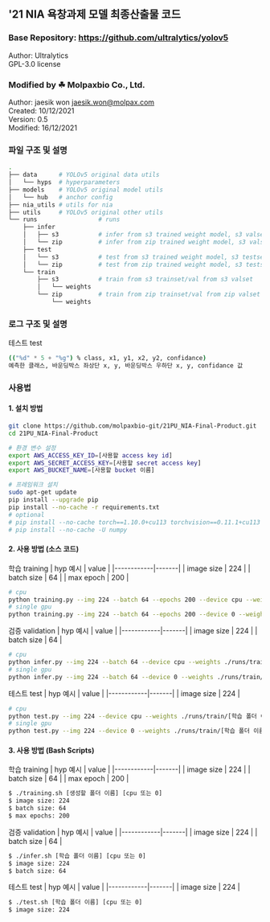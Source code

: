 ## '21 NIA 욕창과제 모델 최종산출물 코드

### Base Repository: https://github.com/ultralytics/yolov5
Author: Ultralytics  
GPL-3.0 license

### Modified by ☘ Molpaxbio Co., Ltd.
Author: jaesik won <jaesik.won@molpax.com>  
Created: 10/12/2021  
Version: 0.5  
Modified: 16/12/2021

### 파일 구조 및 설명
```Bash
.
├── data      # YOLOv5 original data utils
│   └── hyps  # hyperparameters
├── models    # YOLOv5 original model utils
│   └── hub   # anchor config
├── nia_utils # utils for nia
├── utils     # YOLOv5 original other utils
└── runs                 # runs
    ├── infer
    │   ├── s3           # infer from s3 trained weight model, s3 valset
    │   └── zip          # infer from zip trained weight model, s3 valset
    ├── test
    │   └── s3           # test from s3 trained weight model, s3 testset
    │   └── zip          # test from zip trained weight model, s3 testset
    └── train
        ├── s3           # train from s3 trainset/val from s3 valset
        │   └── weights  
        └── zip          # train from zip trainset/val from zip valset
            └── weights  
```

### 로그 구조 및 설명
테스트 test
```Bash
(("%d" * 5 + "%g") % class, x1, y1, x2, y2, confidance)
예측한 클래스, 바운딩박스 좌상단 x, y, 바운딩박스 우하단 x, y, confidance 값
```
  
### 사용법
#### 1. 설치 방법
```Bash
git clone https://github.com/molpaxbio-git/21PU_NIA-Final-Product.git
cd 21PU_NIA-Final-Product

# 환경 변수 설정
export AWS_ACCESS_KEY_ID=[사용할 access key id]
export AWS_SECRET_ACCESS_KEY=[사용할 secret access key]
export AWS_BUCKET_NAME=[사용할 bucket 이름]

# 프레임워크 설치
sudo apt-get update
pip install --upgrade pip
pip install --no-cache -r requirements.txt
# optional
# pip install --no-cache torch==1.10.0+cu113 torchvision==0.11.1+cu113 torchaudio===0.10.0+cu113 -f https://download.pytorch.org/whl/cu113/torch_stable.html
# pip install --no-cache -U numpy
```

#### 2. 사용 방법 (소스 코드)
학습 training
| hyp 예시   | value |
|------------|-------|
| image size | 224   |
| batch size | 64    |
| max epoch  | 200   |
```Bash
# cpu
python training.py --img 224 --batch 64 --epochs 200 --device cpu --weights yolov5s.pt --name [생성할 폴더 이름] --project "./runs/train"
# single gpu
python training.py --img 224 --batch 64 --epochs 200 --device 0 --weights yolov5s.pt --name [생성할 폴더 이름] --project "./runs/train"
```
검증 validation
| hyp 예시   | value |
|------------|-------|
| image size | 224   |
| batch size | 64    |
```Bash
# cpu
python infer.py --img 224 --batch 64 --device cpu --weights ./runs/train/[학습 폴더 이름]/weights/best.pt --name [생성할 폴더 이름] --verbose --project "./runs/infer"
# single gpu
python infer.py --img 224 --batch 64 --device 0 --weights ./runs/train/[학습 폴더 이름]/weights/best.pt --name [생성할 폴더 이름] --verbose --project "./runs/infer"
```
테스트 test
| hyp 예시   | value |
|------------|-------|
| image size | 224   |
```Bash
# cpu
python test.py --img 224 --device cpu --weights ./runs/train/[학습 폴더 이름]/weights/best.pt --name [생성할 폴더 이름] --project "./runs/test"
# single gpu
python test.py --img 224 --device 0 --weights ./runs/train/[학습 폴더 이름]/weights/best.pt --name [생성할 폴더 이름] --project "./runs/test"
```

#### 3. 사용 방법 (Bash Scripts)
학습 training
| hyp 예시   | value |
|------------|-------|
| image size | 224   |
| batch size | 64    |
| max epoch  | 200   |
```Bash
$ ./training.sh [생성할 폴더 이름] [cpu 또는 0]
$ image size: 224
$ batch size: 64
$ max epochs: 200
```
검증 validation
| hyp 예시   | value |
|------------|-------|
| image size | 224   |
| batch size | 64    |
```Bash
$ ./infer.sh [학습 폴더 이름] [cpu 또는 0]
$ image size: 224
$ batch size: 64
```
테스트 test
| hyp 예시   | value |
|------------|-------|
| image size | 224   |
```Bash
$ ./test.sh [학습 폴더 이름] [cpu 또는 0]
$ image size: 224
```
